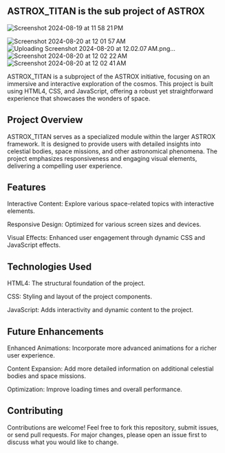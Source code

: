 
ASTROX_TITAN is the sub project of ASTROX
------------------------------------------



![Screenshot 2024-08-19 at 11 58 21 PM](https://github.com/user-attachments/assets/e0d2cd5d-7268-4fc6-914e-0bfbc500eb7d)


![Screenshot 2024-08-20 at 12 01 57 AM](https://github.com/user-attachments/assets/4ccd9b12-a402-4bf8-8d2d-4d78906fc4ff)
![Uploading Screenshot 2024-08-20 at 12.02.07 AM.png…]()
![Screenshot 2024-08-20 at 12 02 22 AM](https://github.com/user-attachments/assets/58ce9f4c-ce9a-43f5-8185-6b3413398d36)
![Screenshot 2024-08-20 at 12 02 41 AM](https://github.com/user-attachments/assets/2fa1c788-d761-47d9-ab15-93a8f71ba974)


ASTROX_TITAN is a subproject of the ASTROX initiative, focusing on an immersive and interactive exploration of the cosmos. This project is built using HTML4, CSS, and JavaScript, offering a robust yet straightforward experience that showcases the wonders of space.

Project Overview
-----------------
ASTROX_TITAN serves as a specialized module within the larger ASTROX framework. It is designed to provide users with detailed insights into celestial bodies, space missions, and other astronomical phenomena. The project emphasizes responsiveness and engaging visual elements, delivering a compelling user experience.

Features
-----------
Interactive Content: Explore various space-related topics with interactive elements.

Responsive Design: Optimized for various screen sizes and devices.

Visual Effects: Enhanced user engagement through dynamic CSS and JavaScript effects.

Technologies Used
-----------------
HTML4: The structural foundation of the project.

CSS: Styling and layout of the project components.

JavaScript: Adds interactivity and dynamic content to the project.

Future Enhancements
--------------------
Enhanced Animations: Incorporate more advanced animations for a richer user experience.

Content Expansion: Add more detailed information on additional celestial bodies and space missions.

Optimization: Improve loading times and overall performance.

Contributing
-------------
Contributions are welcome! Feel free to fork this repository, submit issues, or send pull requests. For major changes, please open an issue first to discuss what you would like to change.


